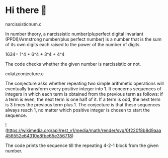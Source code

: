 # Hi there 👋


narcissisticnum.c 

In number theory, a narcissistic number(pluperfect digital invariant (PPDI)/Armstrong number/plus perfect number) is a number that is the sum of its own digits each raised to the power of the number of digits.

1634= 1^4 + 6^4 + 3^4 + 4^4

The code checks whether the given number is narcissistic or not.


colatzconjecture.c

The conjecture asks whether repeating two simple arithmetic operations will eventually transform every positive integer into 1. It concerns sequences of integers in which each term is obtained from the previous term as follows: if a term is even, the next term is one half of it. If a term is odd, the next term is 3 times the previous term plus 1. The conjecture is that these sequences always reach 1, no matter which positive integer is chosen to start the sequence.

!(https://wikimedia.org/api/rest_v1/media/math/render/svg/0f220f8b8d9aaa456552e64310e8fbe65e356718)


The code prints the sequence till the repeating 4-2-1 block from the given number.
